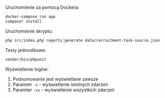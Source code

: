 Uruchomienie za pomocą Dockera:

```bash
docker-compose run app
composer install
```

Uruchomienie skryptu:
```bash
php src/index.php reports:generate data/recruitment-task-source.json
```

Testy jednostkowe:
```bash
vendor/bin/phpunit
```

Wyświetlenie logów:
1. Podsumowanie jest wyświetlane zawsze
2. Parametr `-v` - wyświetlenie istotnych zdarzeń
3. Paramter `-vv` - wyświetlenie wszystkich zdarzeń